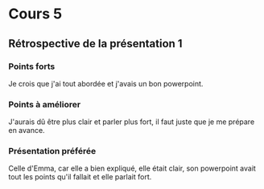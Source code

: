 # Cours 5
## Rétrospective de la présentation 1

### Points forts
Je crois que j'ai tout abordée et j'avais un bon powerpoint.

### Points à améliorer
J'aurais dû être plus clair et parler plus fort, il faut juste que je me prépare en avance.

### Présentation préférée
Celle d'Emma, car elle a bien expliqué, elle était clair, son powerpoint avait tout les points qu'il fallait et elle parlait fort.
